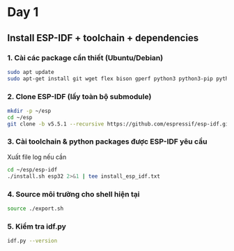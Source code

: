 # Day 1
## Install ESP-IDF + toolchain + dependencies

### 1. Cài các package cần thiết (Ubuntu/Debian)
```bash
sudo apt update
sudo apt-get install git wget flex bison gperf python3 python3-pip python3-venv cmake ninja-build ccache libffi-dev libssl-dev dfu-util libusb-1.0-0
```

### 2. Clone ESP-IDF (lấy toàn bộ submodule)

```bash
mkdir -p ~/esp
cd ~/esp
git clone -b v5.5.1 --recursive https://github.com/espressif/esp-idf.git
```

### 3. Cài toolchain & python packages được ESP-IDF yêu cầu
Xuất file log nếu cần
```bash
cd ~/esp/esp-idf
./install.sh esp32 2>&1 | tee install_esp_idf.txt
```

### 4. Source môi trường cho shell hiện tại
```bash
source ./export.sh
```

### 5. Kiểm tra idf.py
```bash
idf.py --version
```